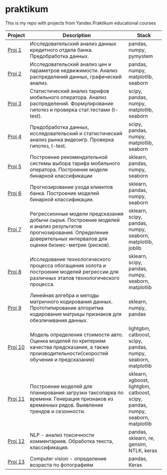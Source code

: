 # praktikum
This is my repo with projects from Yandex.Praktikum educational courses


Project | Description | Stack
--- | --- | ---
[Proj 1](https://github.com/Tricar5/praktikum/blob/main/P1_bank_preproc_data.ipynb) | Исследовательский анализ данных кредитного отдела банка. Предобработка данных. | pandas, numpy, pymystem
[Proj 2](https://github.com/Tricar5/praktikum/blob/main/P2_real_estate.ipynb) | Исследовательский анализ цен и параметров недвижимости. Анализ распределений данных, графический анализ. | pandas, numpy, matplotlib, seaborn
[Proj 3](https://github.com/Tricar5/praktikum/blob/main/P3_telecom_analytics.ipynb) | Статистический анализ тарифов мобильного оператора. Анализ распределений. Формулирование гипотез и проверка стат.тестами (t-test). | scipy, pandas, numpy, matplotlib, seaborn
[Proj 4](https://github.com/Tricar5/praktikum/blob/main/P4_game_market_analytics.ipynb) | Предобработка данных, исследовательский и статистический анализ рынка видеоигр. Проверка гипотез, t-test. | scipy, pandas, numpy, matplotlib, seaborn
[Proj 5](https://github.com/Tricar5/praktikum/blob/main/P5_telecom_tariff_recomendation.ipynb) | Построение рекомендательной системы выбора тарифа мобильного оператора. Построение модели бинарной классификации | sklearn, pandas, numpy, seaborn
[Proj 6](https://github.com/Tricar5/praktikum/blob/main/P6_bank_churn_prediction.ipynb) | Прогнозирование ухода клиентов банка. Построение моделей бинарной классификации. | sklearn, pandas, numpy, seaborn
[Proj 7](https://github.com/Tricar5/praktikum/blob/main/P7_bootstrap_petrolium.ipynb) | Регрессионные модели предсказания добычи сырья. Построение моделей и анализ результатов прогнозирования. Определение доверительных интервалов для оценки бизнес-метрик (рисков). | sklearn, scipy, pandas, numpy, seaborn, matplotlib, joblib
[Proj 8](https://github.com/Tricar5/praktikum/blob/main/gold_industry_research.ipynb) | Исследование технологического процесса обогащения золота и построение моделей регрессии для различных этапов технологического процесса. | sklearn, scipy, pandas, numpy, seaborn, matplotlib
[Proj 9](https://github.com/Tricar5/praktikum/blob/main/P9_matrix_decoding.ipynb) | Линейная алгебра и методы матричного кодирования данных. Прототипирование алгоритма кодирования матрицы признаков для обезличивания данных. | sklearn, numpy, pandas
[Proj 10](https://github.com/Tricar5/praktikum/blob/main/P10_estimate_automobile_price.ipynb) | Модель определения стоимости авто. Оценка моделей по критериям качества предсказания, а также производительности(скоростей обучения и предсказания) | lightgbm, catboost, scipy, pandas, numpy, seaborn, matplotlib
[Proj 11](https://github.com/Tricar5/praktikum/blob/main/P11_taxi_ts_analysis.ipynb) | Построение моделей для планирования загрузки таксопарка по времени. Генерация признаков из временных рядов. Выявление трендов и сезонности. |  sklearn, xgboost, lightgbm, catboost, scipy, pandas, numpy, seaborn, matplotlib
[Proj 12](https://github.com/Tricar5/praktikum/blob/main/P12_tweets_nlp.ipynb) | NLP - анализ токсичности комментариев. Обработка текста, классификация. | pandas, sklearn, re, gensim, NTLK, keras
[Proj 13](https://github.com/Tricar5/praktikum/blob/main/P13_computer_vision_basic.ipynb) | Computer vision - определение возраста по фотографиям | pandas, Keras
